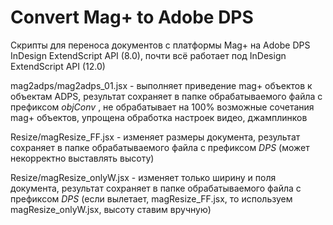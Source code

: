 # Convert Mag+ to Adobe DPS

Скрипты для переноса документов с платформы Mag+ на Adobe DPS
InDesign ExtendScript API (8.0), почти всё работает под InDesign ExtendScript API (12.0)

mag2adps/mag2adps_01.jsx - выполняет приведение mag+ объектов к объектам ADPS, 
результат сохраняет в папке обрабатываемого файла с префиксом _objConv_ ,
не обрабатывает на 100% возможные сочетания mag+ объектов, упрощена обработка настроек видео, джамплинков

Resize/magResize_FF.jsx - изменяет размеры документа, 
результат сохраняет в папке обрабатываемого файла с префиксом _DPS_ (может некорректно выставлять высоту)

Resize/magResize_onlyW.jsx - изменяет только ширину и поля документа, 
результат сохраняет в папке обрабатываемого файла с префиксом _DPS_ 
(если вылетает, magResize_FF.jsx, то используем magResize_onlyW.jsx, высоту ставим вручную)

